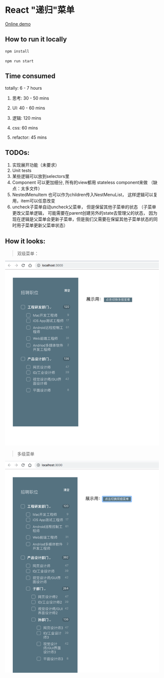 # React "递归"菜单

[Online demo](https://k1olwwnzrv.codesandbox.io/)

## How to run it locally
```
npm install

npm run start
```


## Time consumed

totally: 6 - 7 hours

1. 思考: 30 - 50 mins

2. UI: 40 - 60 mins

3. 逻辑: 120 mins

4. css: 60 mins

5. refactor: 45 mins


## TODOs:

1. 实现展开功能（未要求）
2. Unit tests
3. 某些逻辑可以放到selectors里
4. Component 可以更加细分, 所有的view都用 stateless component来做 （缺点：太多文件）
5. NestedMenuItem 也可以作为children传入NestMenuList， 这样逻辑可以复用，item可以任意改变
6. uncheck子菜单自动uncheck父菜单， 但是保留其他子菜单的状态 （子菜单更改父菜单逻辑， 可能需要在parent创建另外的state去管理父的状态， 因为现在逻辑是父菜单会更新子菜单，但是我们又需要在保留其他子菜单状态的同时用子菜单更新父菜单状态）

## How it looks:

> 双级菜单：

![](single.png)

> 多级菜单

![](multiple.png)
